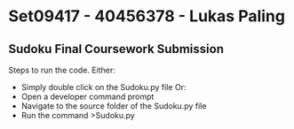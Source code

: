 # Set09417 - 40456378 - Lukas Paling
## Sudoku Final Coursework Submission
Steps to run the code. 
Either:
- Simply double click on the Sudoku.py file
Or:
- Open a developer command prompt
- Navigate to the source folder of the Sudoku.py file
- Run the command >Sudoku.py